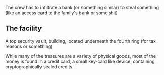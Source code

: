 The crew has to infiltrate a bank (or something similar) to steal something (like an access card to the family's bank or some shit)


## The facility
A top security vault, building, located underneath the fourth ring (for tax reasons or something)


While many of the treasures are a variety of physical goods, most of the money is found in a credit card, a small key-card like device, containing cryptographically sealed credits. 